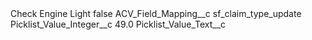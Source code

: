 <?xml version="1.0" encoding="UTF-8"?>
<CustomMetadata xmlns="http://soap.sforce.com/2006/04/metadata" xmlns:xsi="http://www.w3.org/2001/XMLSchema-instance" xmlns:xsd="http://www.w3.org/2001/XMLSchema">
    <label>Check Engine Light</label>
    <protected>false</protected>
    <values>
        <field>ACV_Field_Mapping__c</field>
        <value xsi:type="xsd:string">sf_claim_type_update</value>
    </values>
    <values>
        <field>Picklist_Value_Integer__c</field>
        <value xsi:type="xsd:double">49.0</value>
    </values>
    <values>
        <field>Picklist_Value_Text__c</field>
        <value xsi:nil="true"/>
    </values>
</CustomMetadata>
